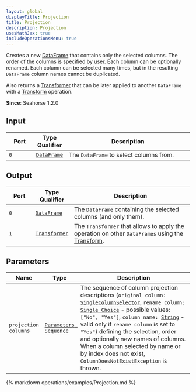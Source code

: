 ```yaml
---
layout: global
displayTitle: Projection
title: Projection
description: Projection
usesMathJax: true
includeOperationsMenu: true
---
```


Creates a new [DataFrame](../classes/dataframe.html) that contains only the selected columns.
The order of the columns is specified by user.
Each column can be optionally renamed.
Each column can be selected many times,
but in the resulting `DataFrame` column names cannot be duplicated.

Also returns a [Transformer](../classes/transformer.html) that can be later applied
to another `DataFrame` with a [Transform](transform.html) operation.

**Since**: Seahorse 1.2.0

## Input

<table>
<thead>
<tr>
<th style="width:15%">Port</th>
<th style="width:15%">Type Qualifier</th>
<th style="width:70%">Description</th>
</tr>
</thead>
<tbody>
<tr>
<td><code>0</code></td>
<td><code><a href="../classes/dataframe.html">DataFrame</a></code></td>
<td>The <code>DataFrame</code> to select columns from.</td>
</tr>
</tbody>
</table>

## Output

<table>
<thead>
<tr>
<th style="width:15%">Port</th>
<th style="width:15%">Type Qualifier</th>
<th style="width:70%">Description</th>
</tr>
</thead>
<tbody>
<tr>
<td><code>0</code></td>
<td><code><a href="../classes/dataframe.html">DataFrame</a></code></td>
<td>The <code>DataFrame</code> containing the selected columns (and only them).</td>
</tr>
<tr>
<td><code>1</code></td><td>
<code><a href="../classes/transformer.html">Transformer</a></code></td>
<td>The <code>Transformer</code> that allows to apply the operation on other <code>DataFrames</code>
using the <a href="transform.html">Transform</a>.</td>
</tr>
</tbody>
</table>

## Parameters

<table class="table">
<thead>
<tr>
<th style="width:15%">Name</th>
<th style="width:15%">Type</th>
<th style="width:70%">Description</th>
</tr>
</thead>
<tbody>
<tr>
<td><code>projection columns</code></td>
<td><code><a href="../parameter_types.html#parameters-sequence">Parameters Sequence</a></code></td>
<td>The sequence of column projection descriptions
   (<code>original column: <a href="../parameter_types.html#single-column-selector">SingleColumnSelector</a></code>,
   <code>rename column: <a href="../parameter_types.html#single-choice">Single Choice</a></code> - possible values: <code>["No", "Yes"]</code>,
   <code>column name: <a href="../parameter_types.html#string">String</a></code>
    - valid only if <code>rename column</code> is set to <code>"Yes"</code>)
   defining the selection, order and optionally new names of columns.
   When a column selected by name or by index does not exist, <code>ColumnDoesNotExistException</code> is thrown.
</td>
</tr>
</tbody>
</table>

{% markdown operations/examples/Projection.md %}
